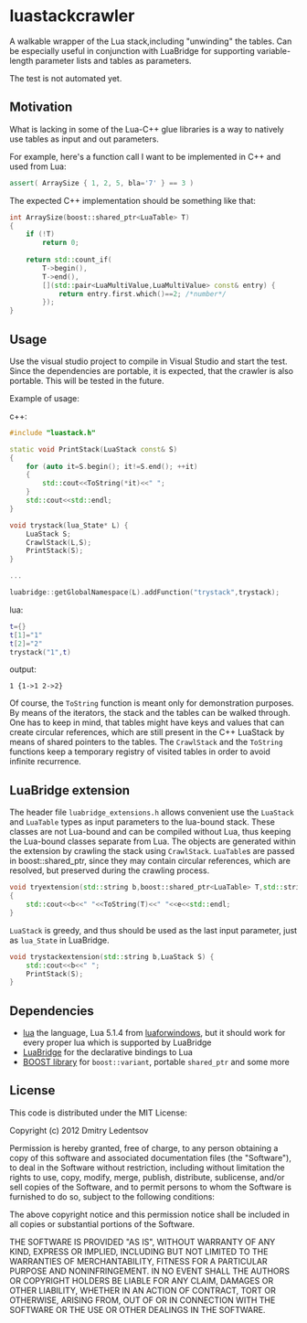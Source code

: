 luastackcrawler
===============

A walkable wrapper of the Lua stack,including "unwinding" the tables.
Can be especially useful in conjunction with LuaBridge for supporting variable-length parameter lists and tables as parameters.

The test is not automated yet.

Motivation
----------

What is lacking in some of the Lua-C++ glue libraries is a way to natively use tables as input and out parameters.

For example, here's a function call I want to be implemented in C++ and used from Lua:

````cpp
assert( ArraySize { 1, 2, 5, bla='7' } == 3 )
````

The expected C++ implementation should be something like that:

````cpp
int ArraySize(boost::shared_ptr<LuaTable> T)
{
	if (!T)
		return 0;
 
	return std::count_if(
		T->begin(),
		T->end(),
  		[](std::pair<LuaMultiValue,LuaMultiValue> const& entry) {
			return entry.first.which()==2; /*number*/
		});
}
````


Usage
-----

Use the visual studio project to compile in Visual Studio and start the test. Since the dependencies are portable, it is expected, that
the crawler is also portable. This will be tested in the future.

Example of usage:

c++:
````cpp
#include "luastack.h"

static void PrintStack(LuaStack const& S)
{
	for (auto it=S.begin(); it!=S.end(); ++it)
	{
		std::cout<<ToString(*it)<<" ";
	}
	std::cout<<std::endl;
}

void trystack(lua_State* L) {
	LuaStack S;
	CrawlStack(L,S);
	PrintStack(S);
}

...

luabridge::getGlobalNamespace(L).addFunction("trystack",trystack);
````

lua:
````lua
t={}
t[1]="1"
t[2]="2"
trystack("1",t)
````

output:
````
1 {1->1 2->2}
````

Of course, the `ToString` function is meant only for demonstration purposes. By means of the iterators, the stack and the tables can be walked through.
One has to keep in mind, that tables might have keys and values that can create circular references, which are still present in the C++ LuaStack by means of shared pointers to the tables.
The `CrawlStack` and the `ToString` functions keep a temporary registry of visited tables in order to avoid infinite recurrence.

LuaBridge extension
-------------------
The header file `luabridge_extensions.h` allows convenient use the `LuaStack` and `LuaTable` types as input parameters to the lua-bound stack. These classes are not Lua-bound and can be compiled
without Lua, thus keeping the Lua-bound classes separate from Lua. The objects are generated within the extension by crawling the stack using `CrawlStack`. `LuaTable`s are passed in boost::shared_ptr, since they may contain circular references, which are resolved, but preserved during the crawling process.

````cpp
void tryextension(std::string b,boost::shared_ptr<LuaTable> T,std::string e)
{
	std::cout<<b<<" "<<ToString(T)<<" "<<e<<std::endl;
}
````

`LuaStack` is greedy, and thus should be used as the last input parameter, just as `lua_State` in LuaBridge.

````cpp
void trystackextension(std::string b,LuaStack S) {
	std::cout<<b<<" ";
	PrintStack(S);
}
````

Dependencies
------------

 * [lua](http://www.lua.org/) the language, Lua 5.1.4 from [luaforwindows](http://code.google.com/p/luaforwindows/), but it should work for every proper lua which is supported by LuaBridge
 * [LuaBridge](https://github.com/vinniefalco/LuaBridge) for the declarative bindings to Lua
 * [BOOST library](http://www.boost.org/) for `boost::variant`, portable `shared_ptr` and some more

License
-------

This code is distributed under the MIT License:

Copyright (c) 2012 Dmitry Ledentsov

Permission is hereby granted, free of charge, to any person
obtaining a copy of this software and associated documentation
files (the "Software"), to deal in the Software without
restriction, including without limitation the rights to use,
copy, modify, merge, publish, distribute, sublicense, and/or sell
copies of the Software, and to permit persons to whom the
Software is furnished to do so, subject to the following
conditions:

The above copyright notice and this permission notice shall be
included in all copies or substantial portions of the Software.

THE SOFTWARE IS PROVIDED "AS IS", WITHOUT WARRANTY OF ANY KIND,
EXPRESS OR IMPLIED, INCLUDING BUT NOT LIMITED TO THE WARRANTIES
OF MERCHANTABILITY, FITNESS FOR A PARTICULAR PURPOSE AND
NONINFRINGEMENT. IN NO EVENT SHALL THE AUTHORS OR COPYRIGHT
HOLDERS BE LIABLE FOR ANY CLAIM, DAMAGES OR OTHER LIABILITY,
WHETHER IN AN ACTION OF CONTRACT, TORT OR OTHERWISE, ARISING
FROM, OUT OF OR IN CONNECTION WITH THE SOFTWARE OR THE USE OR
OTHER DEALINGS IN THE SOFTWARE.

